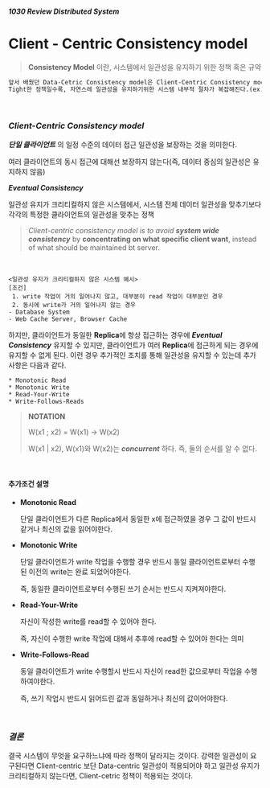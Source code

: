 ##### 1030 Review Distributed System

# Client - Centric Consistency model

> **Consistency Model** 이란, 시스템에서 일관성을 유지하기 위한 정책 혹은 규약

```markdown
앞서 배웠던 Data-Cetric Consistency model은 Client-Centric Consistency model 보다 더 tight한 일관성 정책이다.
Tight한 정책일수록, 자연스레 일관성을 유지하기위한 시스템 내부적 절차가 복잡해진다.(ex. 주고받는 메시지량 증가)
```

<br/>

### *Client-Centric Consistency model*

**_단일 클라이언트_** 의 일정 수준의 데이터 접근 일관성을 보장하는 것을 의미한다.<br/>

여러 클라이언트의 동시 접근에 대해선 보장하지 않는다(즉, 데이터 중심의 일관성은 유지하지 않음)

**_Eventual Consistency_**<br/>

일관성 유지가 크리티컬하지 않은 시스템에서, 시스템 전체 데이터 일관성을 맞추기보다 각각의 특정한 클라이언트의 일관성을 맞추는 정책

> *Client-centric consistency model is to avoid __system wide consistency__* by __concentrating on what specific client want__, instead of what should be maintained bt server.

<br/>

~~~
<일관성 유지가 크리티컬하지 않은 시스템 예시>
[조건]
 1. write 작업이 거의 일어나지 않고, 대부분이 read 작업이 대부분인 경우
 2. 동시에 write가 거의 일어나지 않는 경우
- Database System
- Web Cache Server, Browser Cache
~~~

하지만, 클라이언트가 동일한 **Replica**에 항상 접근하는 경우에 **_Eventual Consistency_** 유지할 수 있지만, 클라이언트가 여러 **Replica**에 접근하게 되는 경우에 유지할 수 없게 된다. 이런 경우 추가적인 조치를 통해 일관성을 유지할 수 있는데 추가사항은 다음과 같다.

~~~
* Monotonic Read
* Monotonic Write
* Read-Your-Write
* Write-Follows-Reads
~~~

> **NOTATION**
>
> W(x1 ; x2) = W(x1) -> W(x2)
>
> W(x1 | x2), W(x1)와 W(x2)는 **_concurrent_** 하다. 즉, 둘의 순서를 알 수 없다.

<br/>

#### 추가조건 설명

* **Monotonic Read**

  단일 클라이언트가 다른 Replica에서 동일한 x에 접근하였을 경우 그 값이 반드시 같거나 최신의 값을 읽어야한다.

* **Monotonic Write**

  단일 클라이언트가 write 작업을 수행할 경우 반드시 동일 클라이언트로부터 수행된 이전의 write는 완료 되었어야한다.

  즉, 동일한 클라이언트로부터 수행된 쓰기 순서는 반드시 지켜져야한다.

* **Read-Your-Write**

  자신이 작성한 write를 read할 수 있어야 한다.

  즉, 자신이 수행한 write 작업에 대해서 추후에 read할 수 있어야 한다는 의미

* **Write-Follows-Read**

  동일 클라이언트가 write 수행할시 반드시 자신이 read한 값으로부터 작업을 수행하여야한다.

  즉, 쓰기 작업시 반드시 읽어드린 값과 동일하거나 최신의 값이어야한다.

<br/>

### **_결론_**

결국 시스템이 무엇을 요구하느냐에 따라 정책이 달라지는 것이다. 강력한 일관성이 요구된다면 Client-centric 보단 Data-centric 일관성이 적용되어야 하고 일관성 유지가 크리티컬하지 않는다면, Client-cetric 정책이 적용되는 것이다.
